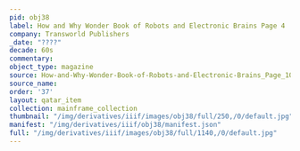 ```yaml
---
pid: obj38
label: How and Why Wonder Book of Robots and Electronic Brains Page 4
company: Transworld Publishers
_date: "????"
decade: 60s
commentary:
object_type: magazine
source: How-and-Why-Wonder-Book-of-Robots-and-Electronic-Brains_Page_10
source_name:
order: '37'
layout: qatar_item
collection: mainframe_collection
thumbnail: "/img/derivatives/iiif/images/obj38/full/250,/0/default.jpg"
manifest: "/img/derivatives/iiif/obj38/manifest.json"
full: "/img/derivatives/iiif/images/obj38/full/1140,/0/default.jpg"
---
```

